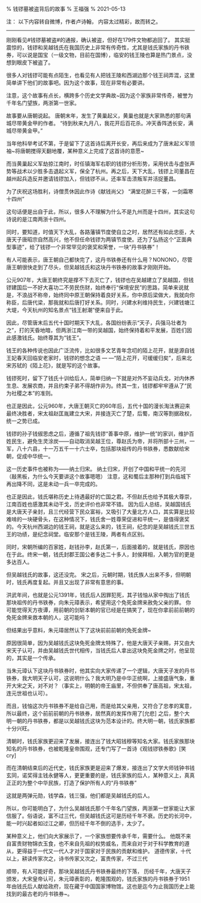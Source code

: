 % 钱镠墓被盗背后的故事
% 王福强
% 2021-05-13

注： 以下内容转自微博，作者卢诗翰， 内容太过精彩，故而转之。

------------------------------------------------------------------------------------

刚刚看见#钱镠墓被盗#的通报，确认被盗，但好在179件文物都追回了。
其实挺震惊的，钱镠和吴越钱氏在我国历史上非常有传奇性，尤其是钱氏家族的丹书铁券，可以说是国宝（一级文物，目前在国博），临安的钱王陵也算是热门景点，没想到眼皮下被盗了。

很多人对钱镠可能有点陌生，也看见有人把钱王陵和西湖边那个钱王祠弄混，这里简单讲下他们的故事吧。因为这个故事，现在非常有必要讲。

注意，这个故事有点长，横跨多个历史文学典故~因为这个家族非常传奇，被誉为千年名门望族，两浙第一世家。

故事要从唐朝说起。
唐朝末年，发生了黄巢起义，黄巢也就是大家熟悉的那句满城尽带黄金甲的作者。
“待到秋来九月八，我花开后百花杀。冲天香阵透长安，满城尽带黄金甲。”

当年他科举考试不第，于是留下了这首诗后离开长安，再后来成为了唐末起义军领袖~将唐朝搅得天翻地覆，某种意义上完成了这首诗的意愿~

而当黄巢起义军劫掠江南时，时任镇海军右职的钱镠分析形势，采用伏击与虚张声势等战术以少胜多击退起义军，保全了杭州。再之后，天下大乱，钱镠上司董昌在越州起兵造反并邀请钱镠加入，但钱镠不从，还率军击溃叛军并活捉董昌。

为了庆祝这场胜利，诗僧贯休因此作诗《献钱尚父》
“满堂花醉三千客，一剑霜寒十四州”

这句话便是出自于此，所以，很多人不理解为什么不是九州而是十四州，其实这句诗说的是江南两浙十四州。

同时，要知道，时值天下大乱，各路藩镇节度使自立之时，居然还有如此忠臣，大唐天子唐昭宗自然高兴，他不但任命钱镠为两镇节度使。还为了弘扬这个“正面典型事迹”，给了钱镠一个非常罕见的褒奖和荣誉，一块“丹书铁券”！

有人可能表示，唐王朝自己都快完了，这丹书铁券还有什么用？NONONO，尽管唐王朝很快走到了尽头，但吴越钱氏和这块丹书铁券的故事才刚刚开始。

公元907年，大唐王朝终究是撑不下去灭亡了，钱镠也在吴越建立了吴越国，但钱镠建国后一不好大喜功二不劳民伤财，始终奉行“保境安民”的思路，简单来说就是，不浪战不称帝，始终同中原王朝保持着良好关系，你中原后梁做大，我就向你称臣，后唐代梁，那我就和后唐打好关系。同时，兴建水利维持民生，兴建钱塘江大堤，今天杭州的知名景点“钱王射潮”便来自于此。

因此，尽管唐末后五代十国时期天下大乱，各国纷纷表示“天子，兵强马壮者为之”，打的天昏地暗，但两浙江南一带的吴越国，始终保持着和平发展，百姓们因此感激钱氏。始终尊其为“钱王”。

钱王的各种传说也因此广泛流传，比如很多文艺青年念叨的陌上花开，就是源自钱王妃春天回临安老家时，钱镠的想念之语 — —“陌上花开，可缓缓归矣”，后来北宋苏轼的《陌上花》，就是写的这个故事。

钱镠死时，留下了钱氏十训给后人，简单归纳一下就是对外不妄动兵戈，对内休养生息、发展农商，并且约束子弟不得胡作非为。终其一生，钱镠都牢牢遵从了“民为社稷之本”的准则。

也正是因此，公元960年，大唐王朝灭亡的60年后，五代十国的漫长淘汰赛迎来最终决胜者，宋太祖赵匡胤建立大宋，并接连灭亡了楚，后蜀，南汉等割据政权，统一之势已成。

钱镠的孙子钱俶思虑之后，遵循了祖先钱镠“善事中原，维护一统”的家训，维护百姓民生，避免生灵涂炭——自动取消吴越王位，尊赵氏为帝，并将所部十三州，一军，八十六县，十一万五千一十六士卒，包括那块祖传的丹书铁券，悉数献给宋朝，促成中华统一。

这一历史事件也被称为——纳土归宋。
纳土归宋，开创了中国和平统一的先河（敲黑板，为什么今天要讲这个故事嗯嗯）
注意，这和蜀后主那种打到兵临城下再出降不同，这是未动一兵一卒完成的。

也正是因此，钱氏堪称历史上待遇最好的亡国之君。不但赵氏也给予其极大尊崇，江南百姓也感激其未动干戈，历史评价也非常不错。
因为后人总结，吴越国钱氏是大唐天子亲封，且三代经营下民众富裕，又吸引了大量北方人口，其实算是比较难啃的一块硬骨头，在这种情况下，钱氏舍一姓尊荣促进和平统一，是值得褒奖的。今天杭州西湖边的钱王祠，就是这么来的，钱王祠，纪念的是吴越钱氏三世五王的功绩，是纪念祠堂。临安那个是钱王陵，两者有点区别。

同时，宋朝所编的百家姓，赵钱孙李，赵氏第一，后面接着的，就是钱氏，原因也在于此。终宋一朝，钱氏封郡王国公者多达二十多人，封侯拜相，入朝为官的更是多达百人。

但吴越钱氏的故事，这还没完。
宋之后，元朝时期，钱氏族人出来不多，但明朝时，钱氏再度复起。并且又出现了非常有意思的事。

洪武年间，也就是公元1391年，钱氏后人因罪犯死，其子钱怞从家中掏出了钱氏那块祖传的丹书铁券，向朱元璋表示，希望用这个免死金牌来赦免父亲的罪。
你可能觉得天方夜谭，用前朝的剑斩本朝的官已经是在搞笑了，现在你拿前前前朝的免死金牌来救本朝的人，这可能吗？

但结果出乎意料，朱元璋居然认下了这块前前前朝的免死金牌~

原因很简单，因为吴越钱氏这块免死金牌太特殊了，他是大唐天子亲赐，并又由大宋天子认可，并由吴越钱氏世代相传，当钱氏后人拿出这块免死金牌之时，他呈现的，其实是一个传承。

当朱元璋认下这块丹书铁券时，他其实向大家传递了一个逻辑，大唐天子发的丹书铁券，我大明天子认可，这说明什么？我大明乃是中华正统啊，上接盛唐气象，重开大宋之天，对不对？（事实上，明朝的帝王庙里，不但供奉了唐高祖，宋太祖，连元世祖也认可）。

而且，钱怞这次丹书铁券不是给自己用，而是给其父亲用，又符合了忠孝的寓意，所以最终，这个前前前朝的丹书铁券，居然真的发挥作用了[允悲]
之后，整个大明一朝的丹书铁券，都是以吴越钱氏这块为范本设计的。终大明一朝，钱氏家族都十分兴旺。

清朝时，钱氏家族更迎来了发展，接连出了钱大昭钱穆等知名大家。钱氏家族那块知名的丹书铁券，也被乾隆皇帝围观，还专门写了一首诗《观钱镠铁券歌》[笑cry]

而在清朝结束后的近代史，钱氏家族更是迎来了爆发，接连出了文学大师钱钟书钱玄同，诺奖得主钱永健等人，更更重要的是，钱氏家族的后人，某种意义上，真真正正的为整个中华民族，打造了保护所有人的“丹书铁券”

这就是两弹元勋，钱学森，钱三强，他们都是吴越钱氏的后人。

所以，你可能明白了，为什么吴越钱氏那个千年名门望族，两浙第一世家能让大家信服了。俗语说，富不过三代，但吴越钱氏这可是历经千年不衰。历史的长河中，能一时兴起者如过江之卿，但历经千年不倒的选手，太少了。

某种意义上，他们向大家展示了，一个家族想要传承千年，需要什么。
他既不来自富贵财物锦衣玉食，也不来自先祖的权势威名，而来自对于对于科学教育的遵从，更得益于一代又一代人才对于国家对于民族的贡献和维护。
道德传家，十代以上，耕读传家次之，诗书传家又次之，富贵传家，不过三代

顺带，有人可能好奇，那块吴越钱氏丹书铁券最终的下落，
历经千年，大唐天子颁发，大宋皇帝认可，朱元璋表彰的，乾隆围观的，钱氏家族的丹书铁券于1951年由钱氏后人献给政府，现在藏于中国国家博物馆。这也是迄今为止我国历史上能找到的最古老的丹书铁券~。